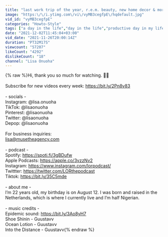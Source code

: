 ```yaml
---
title: "last work trip of the year, r.e.m. beauty, new home decor & more!! | living with lisa 🤍"
image: "https:\/\/i.ytimg.com\/vi\/vyMB3cegfpE\/hqdefault.jpg"
vid_id: "vyMB3cegfpE"
categories: "Howto-Style"
tags: ["a day in the life","day in the life","productive day in my life"]
date: "2021-12-02T11:45:04+03:00"
vid_date: "2021-11-26T20:00:14Z"
duration: "PT32M17S"
viewcount: "57207"
likeCount: "4292"
dislikeCount: "18"
channel: "Lisa Onuoha"
---
```

{% raw %}Hi, thank you so much for watching. 👼🏽<br /><br />Subscribe for new videos every week: <a rel="nofollow" target="blank" href="https://bit.ly/2Pn8v83">https://bit.ly/2Pn8v83</a><br /><br />- socials -<br />Instagram: @lisa.onuoha<br />TikTok: @lisaonuoha<br />Pinterest: @lisaonuoha<br />Twitter: @lisaonuoha<br />Depop: @lisaonuoha<br /><br />For business inquiries:<br />lisa@musetheagency.com<br /><br />- podcast -<br />Spotify: <a rel="nofollow" target="blank" href="https://spoti.fi/3gBDufw">https://spoti.fi/3gBDufw</a><br />Apple Podcasts: <a rel="nofollow" target="blank" href="https://apple.co/3vzzNv2">https://apple.co/3vzzNv2</a><br />Instagram: <a rel="nofollow" target="blank" href="https://www.instagram.com/lorpodcast/">https://www.instagram.com/lorpodcast/</a><br />Twittter: <a rel="nofollow" target="blank" href="https://twitter.com/LORthepodcast">https://twitter.com/LORthepodcast</a><br />Tiktok: <a rel="nofollow" target="blank" href="https://bit.ly/35C5mde">https://bit.ly/35C5mde</a><br /><br />- about me -<br />I’m 22 years old, my birthday is on August 12. I was born and raised in the Netherlands, which is where I currently live and I’m half Nigerian.<br /><br />- music credits -<br />Epidemic sound: <a rel="nofollow" target="blank" href="https://bit.ly/3Ao8yH7">https://bit.ly/3Ao8yH7</a><br />Shoe Shinin - Guustavv<br />Ocean Lotion - Guustavv<br />Into the Distance - Guustavv{% endraw %}
